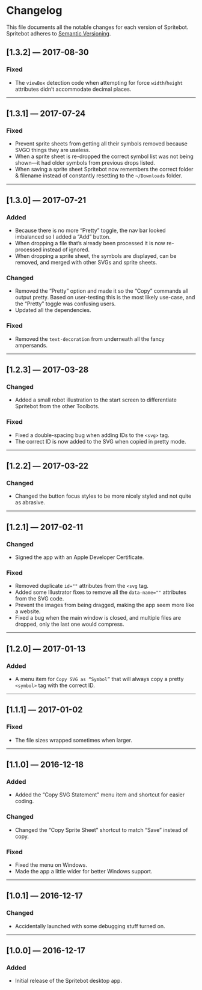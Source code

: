 # Changelog

This file documents all the notable changes for each version of Spritebot.
Spritebot adheres to [Semantic Versioning](http://semver.org/).

## [1.3.2] — 2017-08-30

### Fixed

- The `viewBox` detection code when attempting for force `width`/`height` attributes didn’t accommodate decimal places.

---

## [1.3.1] — 2017-07-24

### Fixed

- Prevent sprite sheets from getting all their symbols removed because SVGO things they are useless.
- When a sprite sheet is re-dropped the correct symbol list was not being shown—it had older symbols from previous drops listed.
- When saving a sprite sheet Spritebot now remembers the correct folder & filename instead of constantly resetting to the `~/Downloads` folder.

---

## [1.3.0] — 2017-07-21

### Added

- Because there is no more “Pretty” toggle, the nav bar looked imbalanced so I added a “Add” button.
- When dropping a file that’s already been processed it is now re-processed instead of ignored.
- When dropping a sprite sheet, the symbols are displayed, can be removed, and merged with other SVGs and sprite sheets.

### Changed

- Removed the “Pretty” option and made it so the “Copy” commands all output pretty. Based on user-testing this is the most likely use-case, and the “Pretty” toggle was confusing users.
- Updated all the dependencies.

### Fixed

- Removed the `text-decoration` from underneath all the fancy ampersands.

---

## [1.2.3] — 2017-03-28

### Changed

- Added a small robot illustration to the start screen to differentiate Spritebot from the other Toolbots.

### Fixed

- Fixed a double-spacing bug when adding IDs to the `<svg>` tag.
- The correct ID is now added to the SVG when copied in pretty mode.

---

## [1.2.2] — 2017-03-22

### Changed

- Changed the button focus styles to be more nicely styled and not quite as abrasive.

---

## [1.2.1] — 2017-02-11

### Changed

- Signed the app with an Apple Developer Certificate.

### Fixed

- Removed duplicate `id=""` attributes from the `<svg` tag.
- Added some Illustrator fixes to remove all the `data-name=""` attributes from the SVG code.
- Prevent the images from being dragged, making the app seem more like a website.
- Fixed a bug when the main window is closed, and multiple files are dropped, only the last one would compress.

---

## [1.2.0] — 2017-01-13

### Added

- A menu item for `Copy SVG as “Symbol”` that will always copy a pretty `<symbol>` tag with the correct ID.

---

## [1.1.1] — 2017-01-02

### Fixed

- The file sizes wrapped sometimes when larger.

---

## [1.1.0] — 2016-12-18

### Added

- Added the “Copy SVG <use> Statement” menu item and shortcut for easier coding.

### Changed

- Changed the “Copy Sprite Sheet” shortcut to match “Save” instead of copy.

### Fixed

- Fixed the menu on Windows.
- Made the app a little wider for better Windows support.

---

## [1.0.1] — 2016-12-17

### Changed

- Accidentally launched with some debugging stuff turned on.

---

## [1.0.0] — 2016-12-17

### Added

- Initial release of the Spritebot desktop app.
